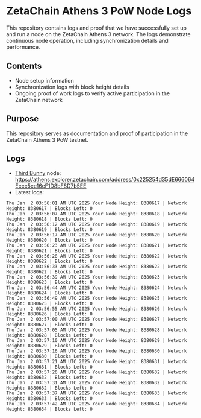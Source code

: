 # ZetaChain Athens 3 PoW Node Logs
This repository contains logs and proof that we have successfully set up and run a node on the ZetaChain Athens 3 network. The logs demonstrate continuous node operation, including synchronization details and performance.

## Contents
- Node setup information
- Synchronization logs with block height details
- Ongoing proof of work logs to verify active participation in the ZetaChain network

## Purpose
This repository serves as documentation and proof of participation in the ZetaChain Athens 3 PoW testnet.

## Logs

- [Third Bunny](https://thirdbunny.xyz/) node: https://athens.explorer.zetachain.com/address/0x225254d35dE666064Eccc5ce16eF1D8bF8D7b5EE
- Latest logs:
```
Thu Jan  2 03:56:01 AM UTC 2025 Your Node Height: 8380617 | Network Height: 8380617 | Blocks Left: 0
Thu Jan  2 03:56:07 AM UTC 2025 Your Node Height: 8380618 | Network Height: 8380618 | Blocks Left: 0
Thu Jan  2 03:56:12 AM UTC 2025 Your Node Height: 8380619 | Network Height: 8380619 | Blocks Left: 0
Thu Jan  2 03:56:17 AM UTC 2025 Your Node Height: 8380620 | Network Height: 8380620 | Blocks Left: 0
Thu Jan  2 03:56:23 AM UTC 2025 Your Node Height: 8380621 | Network Height: 8380621 | Blocks Left: 0
Thu Jan  2 03:56:28 AM UTC 2025 Your Node Height: 8380622 | Network Height: 8380622 | Blocks Left: 0
Thu Jan  2 03:56:33 AM UTC 2025 Your Node Height: 8380622 | Network Height: 8380622 | Blocks Left: 0
Thu Jan  2 03:56:39 AM UTC 2025 Your Node Height: 8380623 | Network Height: 8380623 | Blocks Left: 0
Thu Jan  2 03:56:44 AM UTC 2025 Your Node Height: 8380624 | Network Height: 8380624 | Blocks Left: 0
Thu Jan  2 03:56:49 AM UTC 2025 Your Node Height: 8380625 | Network Height: 8380625 | Blocks Left: 0
Thu Jan  2 03:56:55 AM UTC 2025 Your Node Height: 8380626 | Network Height: 8380626 | Blocks Left: 0
Thu Jan  2 03:57:00 AM UTC 2025 Your Node Height: 8380627 | Network Height: 8380627 | Blocks Left: 0
Thu Jan  2 03:57:05 AM UTC 2025 Your Node Height: 8380628 | Network Height: 8380628 | Blocks Left: 0
Thu Jan  2 03:57:10 AM UTC 2025 Your Node Height: 8380629 | Network Height: 8380629 | Blocks Left: 0
Thu Jan  2 03:57:16 AM UTC 2025 Your Node Height: 8380630 | Network Height: 8380630 | Blocks Left: 0
Thu Jan  2 03:57:21 AM UTC 2025 Your Node Height: 8380631 | Network Height: 8380631 | Blocks Left: 0
Thu Jan  2 03:57:26 AM UTC 2025 Your Node Height: 8380632 | Network Height: 8380632 | Blocks Left: 0
Thu Jan  2 03:57:31 AM UTC 2025 Your Node Height: 8380632 | Network Height: 8380632 | Blocks Left: 0
Thu Jan  2 03:57:37 AM UTC 2025 Your Node Height: 8380633 | Network Height: 8380633 | Blocks Left: 0
Thu Jan  2 03:57:42 AM UTC 2025 Your Node Height: 8380634 | Network Height: 8380634 | Blocks Left: 0
```
